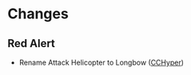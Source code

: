 # Changes

## Red Alert

- Rename Attack Helicopter to Longbow ([CCHyper](https://steamcommunity.com/sharedfiles/filedetails/?id=2111124854))
